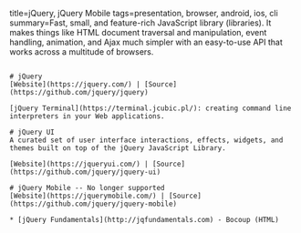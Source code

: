 title=jQuery, jQuery Mobile
tags=presentation, browser, android, ios, cli
summary=Fast, small, and feature-rich JavaScript library (libraries). It makes things like HTML document traversal and manipulation, event handling, animation, and Ajax much simpler with an easy-to-use API that works across a multitude of browsers.
~~~~~~

# jQuery
[Website](https://jquery.com/) | [Source](https://github.com/jquery/jquery)

[jQuery Terminal](https://terminal.jcubic.pl/): creating command line interpreters in your Web applications. 

# jQuery UI
A curated set of user interface interactions, effects, widgets, and themes built on top of the jQuery JavaScript Library.

[Website](https://jqueryui.com/) | [Source](https://github.com/jquery/jquery-ui)

# jQuery Mobile -- No longer supported
[Website](https://jquerymobile.com/) | [Source](https://github.com/jquery/jquery-mobile)

* [jQuery Fundamentals](http://jqfundamentals.com) - Bocoup (HTML)
